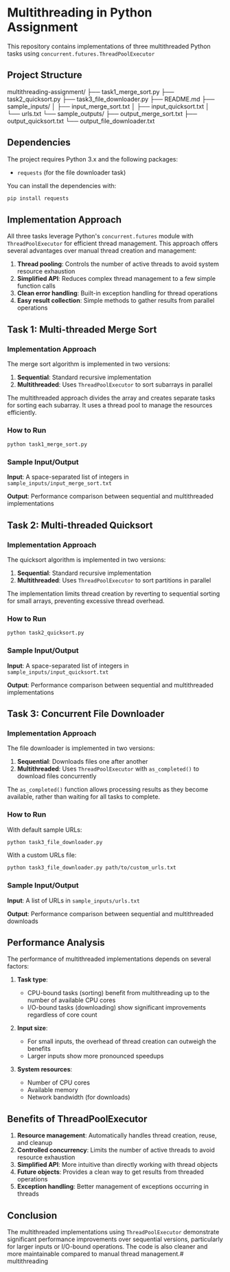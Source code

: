 # Multithreading in Python Assignment

This repository contains implementations of three multithreaded Python tasks using `concurrent.futures.ThreadPoolExecutor` 

## Project Structure

multithreading-assignment/
├── task1_merge_sort.py
├── task2_quicksort.py
├── task3_file_downloader.py
├── README.md
├── sample_inputs/
│   ├── input_merge_sort.txt
│   ├── input_quicksort.txt
│   └── urls.txt
└── sample_outputs/
    ├── output_merge_sort.txt
    ├── output_quicksort.txt
    └── output_file_downloader.txt

## Dependencies

The project requires Python 3.x and the following packages:
- `requests` (for the file downloader task)

You can install the dependencies with:
```bash
pip install requests
```

## Implementation Approach

All three tasks leverage Python's `concurrent.futures` module with `ThreadPoolExecutor` for efficient thread management. This approach offers several advantages over manual thread creation and management:

1. **Thread pooling**: Controls the number of active threads to avoid system resource exhaustion
2. **Simplified API**: Reduces complex thread management to a few simple function calls
3. **Clean error handling**: Built-in exception handling for thread operations
4. **Easy result collection**: Simple methods to gather results from parallel operations

## Task 1: Multi-threaded Merge Sort

### Implementation Approach

The merge sort algorithm is implemented in two versions:
1. **Sequential**: Standard recursive implementation
2. **Multithreaded**: Uses `ThreadPoolExecutor` to sort subarrays in parallel

The multithreaded approach divides the array and creates separate tasks for sorting each subarray. It uses a thread pool to manage the resources efficiently.

### How to Run

```bash
python task1_merge_sort.py
```

### Sample Input/Output

**Input**: A space-separated list of integers in `sample_inputs/input_merge_sort.txt`

**Output**: Performance comparison between sequential and multithreaded implementations

## Task 2: Multi-threaded Quicksort

### Implementation Approach

The quicksort algorithm is implemented in two versions:
1. **Sequential**: Standard recursive implementation 
2. **Multithreaded**: Uses `ThreadPoolExecutor` to sort partitions in parallel

The implementation limits thread creation by reverting to sequential sorting for small arrays, preventing excessive thread overhead.

### How to Run

```bash
python task2_quicksort.py
```

### Sample Input/Output

**Input**: A space-separated list of integers in `sample_inputs/input_quicksort.txt`

**Output**: Performance comparison between sequential and multithreaded implementations

## Task 3: Concurrent File Downloader

### Implementation Approach

The file downloader is implemented in two versions:
1. **Sequential**: Downloads files one after another
2. **Multithreaded**: Uses `ThreadPoolExecutor` with `as_completed()` to download files concurrently

The `as_completed()` function allows processing results as they become available, rather than waiting for all tasks to complete.

### How to Run

With default sample URLs:
```bash
python task3_file_downloader.py
```

With a custom URLs file:
```bash
python task3_file_downloader.py path/to/custom_urls.txt
```

### Sample Input/Output

**Input**: A list of URLs in `sample_inputs/urls.txt`

**Output**: Performance comparison between sequential and multithreaded downloads

## Performance Analysis

The performance of multithreaded implementations depends on several factors:

1. **Task type**: 
   - CPU-bound tasks (sorting) benefit from multithreading up to the number of available CPU cores
   - I/O-bound tasks (downloading) show significant improvements regardless of core count

2. **Input size**: 
   - For small inputs, the overhead of thread creation can outweigh the benefits
   - Larger inputs show more pronounced speedups

3. **System resources**:
   - Number of CPU cores
   - Available memory
   - Network bandwidth (for downloads)

## Benefits of ThreadPoolExecutor

1. **Resource management**: Automatically handles thread creation, reuse, and cleanup
2. **Controlled concurrency**: Limits the number of active threads to avoid resource exhaustion
3. **Simplified API**: More intuitive than directly working with thread objects
4. **Future objects**: Provides a clean way to get results from threaded operations
5. **Exception handling**: Better management of exceptions occurring in threads

## Conclusion

The multithreaded implementations using `ThreadPoolExecutor` demonstrate significant performance improvements over sequential versions, particularly for larger inputs or I/O-bound operations. The code is also cleaner and more maintainable compared to manual thread management.# multithreading
